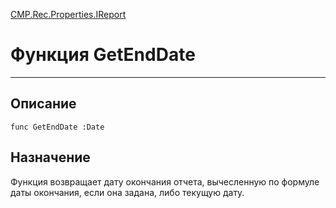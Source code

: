 ﻿---
Link: CMP.Rec.Properties.IReport.@GetEndDate
---

<!---  Навигация
[Имя проекта](#) :
-->
[CMP.Rec.Properties.IReport](Default)

# Функция GetEndDate
---

## Описание

    func GetEndDate :Date

<!--
## Аргументы{#Args}

### Аргумент1

Описание аргумента 1
-->

## Назначение

Функция возвращает дату окончания отчета, вычесленную по формуле даты окончания, если она задана, либо текущую дату.

<!--
## Пример

    GetEndDate...
-->

